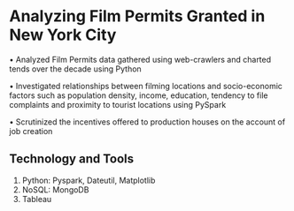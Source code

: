 # Analyzing Film Permits Granted in New York City

• Analyzed Film Permits data gathered using web-crawlers and charted tends over the decade using Python

• Investigated relationships between filming locations and socio-economic factors such as population density, income, education, tendency to file complaints and proximity to tourist locations using PySpark

• Scrutinized the incentives offered to production houses on the account of job creation


## Technology and Tools

1. Python: Pyspark, Dateutil, Matplotlib
2. NoSQL: MongoDB
3. Tableau
